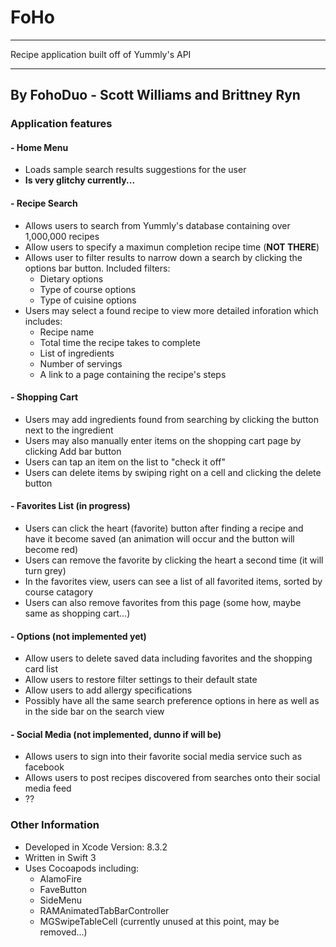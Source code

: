 # FoHo

----

Recipe application built off of Yummly's API

----

## By FohoDuo - Scott Williams and Brittney Ryn

### Application features

#### - Home Menu
  - Loads sample search results suggestions for the user
  - **Is very glitchy currently...**

#### - Recipe Search
  - Allows users to search from Yummly's database containing over 1,000,000 recipes
  - Allow users to specify a maximun completion recipe time (**NOT THERE**)
  - Allows user to filter results to narrow down a search by clicking the options bar button. Included filters:
    - Dietary options
    - Type of course options
    - Type of cuisine options
  - Users may select a found recipe to view more detailed inforation which includes:
    - Recipe name
    - Total time the recipe takes to complete
    - List of ingredients
    - Number of servings
    - A link to a page containing the recipe's steps

#### - Shopping Cart
  - Users may add ingredients found from searching by clicking the button next to the ingredient
  - Users may also manually enter items on the shopping cart page by clicking Add bar button
  - Users can tap an item on the list to "check it off"
  - Users can delete items by swiping right on a cell and clicking the delete button

#### - Favorites List (**in progress**)
  - Users can click the heart (favorite) button after finding a recipe and have it become saved (an animation will occur and the button will become red)
  - Users can remove the favorite by clicking the heart a second time (it will turn grey)
  - In the favorites view, users can see a list of all favorited items, sorted by course catagory
  - Users can also remove favorites from this page (some how, maybe same as shopping cart...)

#### - Options (**not implemented yet**)
  - Allow users to delete saved data including favorites and the shopping card list
  - Allow users to restore filter settings to their default state
  - Allow users to add allergy specifications
  - Possibly have all the same search preference options in here as well as in the side bar on the search view
  

#### - Social Media (**not implemented, dunno if will be**)
  - Allows users to sign into their favorite social media service such as facebook
  - Allows users to post recipes discovered from searches onto their social media feed
  - ??

### Other Information
  - Developed in Xcode Version: 8.3.2
  - Written in Swift 3
  - Uses Cocoapods including:
    - AlamoFire
    - FaveButton
    - SideMenu
    - RAMAnimatedTabBarController
    - MGSwipeTableCell (currently unused at this point, may be removed...)
